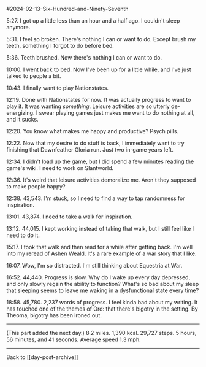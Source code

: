 #2024-02-13-Six-Hundred-and-Ninety-Seventh

5:27.  I got up a little less than an hour and a half ago.  I couldn't sleep anymore.

5:31.  I feel so broken.  There's nothing I can or want to do.  Except brush my teeth, something I forgot to do before bed.

5:36.  Teeth brushed.  Now there's nothing I can or want to do.

10:00.  I went back to bed.  Now I've been up for a little while, and I've just talked to people a bit.

10:43.  I finally want to play Nationstates.

12:19.  Done with Nationstates for now.  It was actually progress to want to play it.  It was wanting *something*.  Leisure activities are so utterly de-energizing.  I swear playing games just makes me want to do nothing at all, and it sucks.

12:20.  You know what makes me happy and productive?  Psych pills.

12:22.  Now that my desire to do stuff is back, I immediately want to try finishing that Dawnfeather Gloria run.  Just two in-game years left.

12:34.  I didn't load up the game, but I did spend a few minutes reading the game's wiki.  I need to work on Slantworld.

12:36.  It's weird that leisure activities demoralize me.  Aren't they supposed to make people happy?

12:38.  43,543.  I'm stuck, so I need to find a way to tap randomness for inspiration.

13:01.  43,874.  I need to take a walk for inspiration.

13:12.  44,015.  I kept working instead of taking that walk, but I still feel like I need to do it.

15:17.  I took that walk and then read for a while after getting back.  I'm well into my reread of Ashen Weald.  It's a rare example of a war story that I like.

16:07.  Wow, I'm so distracted.  I'm still thinking about Equestria at War.

16:52.  44,440.  Progress is slow.  Why do I wake up every day depressed, and only slowly regain the ability to function?  What's so bad about my sleep that sleeping seems to leave me waking in a dysfunctional state every time?

18:58.  45,780.  2,237 words of progress.  I feel kinda bad about my writing.  It has touched one of the themes of Ord: that there's bigotry in the setting.  By Theoma, bigotry has been ironed out.

---
(This part added the next day.)  8.2 miles.  1,390 kcal.  29,727 steps.  5 hours, 56 minutes, and 41 seconds.  Average speed 1.3 mph.

---
Back to [[day-post-archive]]